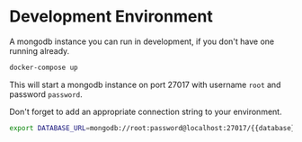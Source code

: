 # Development Environment

A mongodb instance you can run in development, if you don't have one running already.

```sh
docker-compose up
```

This will start a mongodb instance on port 27017 with username `root` and password `password`.

Don't forget to add an appropriate connection string to your environment.

```sh
export DATABASE_URL=mongodb://root:password@localhost:27017/{{database}}
```
